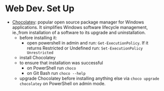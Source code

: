 # Web Dev. Set Up

* [Chocolatey](https://chocolatey.org/): popular open source package manager for Windows applications. It simplifies Windows software lifecycle management, ie.,from installation of a software to its upgrade and uninstallation.
    * before installing it:
        * open powershell in admin and run: `Get-ExecutionPolicy`. If it returns Restricted or Undefined run: `Set-ExecutionPolicy Unrestricted`
    * install Chocolatey
    * to ensure that installation was successful
        * on PowerShell run `choco`
        * on Git Bash run `choco --help` 
    * upgrade Chocolatey before installing anything else via `choco upgrade chocolatey` on PowerShell on admin mode.
